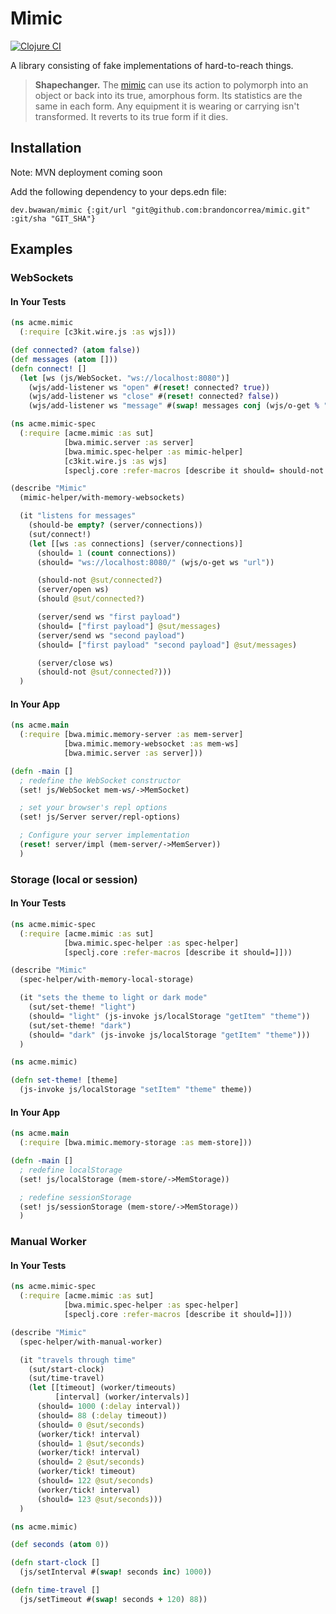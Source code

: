 # Mimic

[![Clojure CI](https://github.com/brandoncorrea/mimic/actions/workflows/spec.yml/badge.svg)](https://github.com/brandoncorrea/mimic/actions/workflows/spec.yml)

A library consisting of fake implementations of hard-to-reach things.

> **Shapechanger.** The [mimic](https://www.dndbeyond.com/monsters/16957-mimic) can use its action to polymorph into an object or back into its true, amorphous form. Its statistics are the same in each form. Any equipment it is wearing or carrying isn't transformed. It reverts to its true form if it dies.

## Installation

Note: MVN deployment coming soon

Add the following dependency to your deps.edn file:

    dev.bwawan/mimic {:git/url "git@github.com:brandoncorrea/mimic.git" :git/sha "GIT_SHA"}

## Examples

### WebSockets

#### In Your Tests

```clojure
(ns acme.mimic
  (:require [c3kit.wire.js :as wjs]))

(def connected? (atom false))
(def messages (atom []))
(defn connect! []
  (let [ws (js/WebSocket. "ws://localhost:8080")]
    (wjs/add-listener ws "open" #(reset! connected? true))
    (wjs/add-listener ws "close" #(reset! connected? false))
    (wjs/add-listener ws "message" #(swap! messages conj (wjs/o-get % "data")))))
```

```clojure
(ns acme.mimic-spec
  (:require [acme.mimic :as sut]
            [bwa.mimic.server :as server]
            [bwa.mimic.spec-helper :as mimic-helper]
            [c3kit.wire.js :as wjs]
            [speclj.core :refer-macros [describe it should= should-not should-be should]]))

(describe "Mimic"
  (mimic-helper/with-memory-websockets)

  (it "listens for messages"
    (should-be empty? (server/connections))
    (sut/connect!)
    (let [[ws :as connections] (server/connections)]
      (should= 1 (count connections))
      (should= "ws://localhost:8080/" (wjs/o-get ws "url"))

      (should-not @sut/connected?)
      (server/open ws)
      (should @sut/connected?)

      (server/send ws "first payload")
      (should= ["first payload"] @sut/messages)
      (server/send ws "second payload")
      (should= ["first payload" "second payload"] @sut/messages)

      (server/close ws)
      (should-not @sut/connected?)))
  )
```

#### In Your App

```clojure
(ns acme.main
  (:require [bwa.mimic.memory-server :as mem-server]
            [bwa.mimic.memory-websocket :as mem-ws]
            [bwa.mimic.server :as server]))

(defn -main []
  ; redefine the WebSocket constructor
  (set! js/WebSocket mem-ws/->MemSocket)

  ; set your browser's repl options
  (set! js/Server server/repl-options)

  ; Configure your server implementation
  (reset! server/impl (mem-server/->MemServer))
  )
```

### Storage (local or session)

#### In Your Tests

```clojure
(ns acme.mimic-spec
  (:require [acme.mimic :as sut]
            [bwa.mimic.spec-helper :as spec-helper]
            [speclj.core :refer-macros [describe it should=]]))

(describe "Mimic"
  (spec-helper/with-memory-local-storage)

  (it "sets the theme to light or dark mode"
    (sut/set-theme! "light")
    (should= "light" (js-invoke js/localStorage "getItem" "theme"))
    (sut/set-theme! "dark")
    (should= "dark" (js-invoke js/localStorage "getItem" "theme")))
  )
```

```clojure
(ns acme.mimic)

(defn set-theme! [theme]
  (js-invoke js/localStorage "setItem" "theme" theme))
```

#### In Your App

```clojure
(ns acme.main
  (:require [bwa.mimic.memory-storage :as mem-store]))

(defn -main []
  ; redefine localStorage
  (set! js/localStorage (mem-store/->MemStorage))

  ; redefine sessionStorage
  (set! js/sessionStorage (mem-store/->MemStorage))
  )
```

### Manual Worker

#### In Your Tests

```clojure
(ns acme.mimic-spec
  (:require [acme.mimic :as sut]
            [bwa.mimic.spec-helper :as spec-helper]
            [speclj.core :refer-macros [describe it should=]]))

(describe "Mimic"
  (spec-helper/with-manual-worker)

  (it "travels through time"
    (sut/start-clock)
    (sut/time-travel)
    (let [[timeout] (worker/timeouts)
          [interval] (worker/intervals)]
      (should= 1000 (:delay interval))
      (should= 88 (:delay timeout))
      (should= 0 @sut/seconds)
      (worker/tick! interval)
      (should= 1 @sut/seconds)
      (worker/tick! interval)
      (should= 2 @sut/seconds)
      (worker/tick! timeout)
      (should= 122 @sut/seconds)
      (worker/tick! interval)
      (should= 123 @sut/seconds)))
  )
```

```clojure
(ns acme.mimic)

(def seconds (atom 0))

(defn start-clock []
  (js/setInterval #(swap! seconds inc) 1000))

(defn time-travel []
  (js/setTimeout #(swap! seconds + 120) 88))
```
